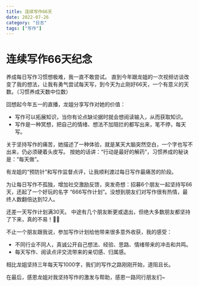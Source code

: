 ```yaml
---
title: 连续写作66天
date: 2022-07-26
category: "日志"
tags: ["写作"]
---
```

# 连续写作66天纪念

养成每日写作习惯想极难，我一直不敢尝试。
直到今年跟龙姐的一次视频访谈改变了我的想法，让我有勇气尝试每天写，到今天为止刚好66天，一个有意义的天数。（习惯养成天数中位数）

回想起今年五一的直播，龙姐分享写作对她的价值：
- 写作可以拓展知识，当你有论点缺论据时就会想阅读输入，从而获取知识。
- 写作是一种冥想，把自己的情绪、想法不加阻拦的都写出来，笔不停，每天写。

关于坚持写作的痛苦，她描述了一种体验，就是某天大脑突然空白，一个字也写不出来，仍必须硬着头皮写。
按她的话讲：“行动是最好的解药”，习惯养成的秘诀是：“每天做”。

有龙姐的“预防针”和写作监督点评，让我顺利渡过每日写作最痛苦的阶段。

为让每日写作不孤独，增加社交激励反馈，突发奇想：招募6个朋友一起坚持写66天，还起了一个好玩的名字 “666写作计划”。没想到朋友们对写作很有热情，最终人数翻倍达到12人。

还差一天写作计划满30天。
中途有几个朋友断更或退出，但绝大多数朋友都坚持了下来，真的不易！👏🏻

不止一个朋友跟我说，参加写作计划给他带来很多意外收获，我的感受：
- 不同行业不同人，真诚公开自己想法、经验、思路、情绪带来的冲击和共鸣。
- 每天写作、阅读点评交流带来的亲切感、归属感。

相比龙姐坚持三年每天写1000字，我们的写作之路刚刚开始，道阻且长。

在最后，感恩龙姐对我坚持写作的激发与帮助，感恩一路同行朋友们~
